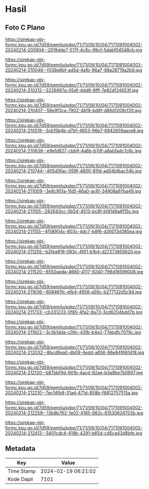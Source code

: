 # Hasil

## Foto C Plano

https://sirekap-obj-formc.kpu.go.id/7d59/pemilu/pdpr/71/71/09/10/04/7171091004002-20240214-205904--2019dde7-517f-4c6c-99cf-5dabf04548cb.jpg

https://sirekap-obj-formc.kpu.go.id/7d59/pemilu/pdpr/71/71/09/10/04/7171091004002-20240214-210046--f038e6bf-ad5d-4afb-96a7-98a28719a2b9.jpg

https://sirekap-obj-formc.kpu.go.id/7d59/pemilu/pdpr/71/71/09/10/04/7171091004002-20240214-210212--3226867a-05df-4dd9-9fff-7e82df24653f.jpg

https://sirekap-obj-formc.kpu.go.id/7d59/pemilu/pdpr/71/71/09/10/04/7171091004002-20240214-210407--58e9f3ca-7902-4bf8-bd9f-d86d1209cf20.jpg

https://sirekap-obj-formc.kpu.go.id/7d59/pemilu/pdpr/71/71/09/10/04/7171091004002-20240214-210519--3cb15b4b-d7b1-4653-96b7-6942659aace8.jpg

https://sirekap-obj-formc.kpu.go.id/7d59/pemilu/pdpr/71/71/09/10/04/7171091004002-20240214-210638--e9efd827-cbb9-4a6b-b7df-a8ab1adc7c6c.jpg

https://sirekap-obj-formc.kpu.go.id/7d59/pemilu/pdpr/71/71/09/10/04/7171091004002-20240214-210744--405d0fac-059f-4800-81fd-ad04bfbac54b.jpg

https://sirekap-obj-formc.kpu.go.id/7d59/pemilu/pdpr/71/71/09/10/04/7171091004002-20240214-211009--3e8c951a-1fd5-46a0-ac6f-34908a97ba49.jpg

https://sirekap-obj-formc.kpu.go.id/7d59/pemilu/pdpr/71/71/09/10/04/7171091004002-20240214-211105--282643cc-5b54-4513-bc8f-bf4146a6f15c.jpg

https://sirekap-obj-formc.kpu.go.id/7d59/pemilu/pdpr/71/71/09/10/04/7171091004002-20240214-211155--4f58904c-803c-4dc7-b8f6-d26013d385ea.jpg

https://sirekap-obj-formc.kpu.go.id/7d59/pemilu/pdpr/71/71/09/10/04/7171091004002-20240214-211255--b2fea919-083c-4f01-b1b4-d27273855620.jpg

https://sirekap-obj-formc.kpu.go.id/7d59/pemilu/pdpr/71/71/09/10/04/7171091004002-20240214-211520--6550aeda-4680-4117-9240-796d18599008.jpg

https://sirekap-obj-formc.kpu.go.id/7d59/pemilu/pdpr/71/71/09/10/04/7171091004002-20240214-211636--608461fc-efb4-4958-a56c-b277132d5c94.jpg

https://sirekap-obj-formc.kpu.go.id/7d59/pemilu/pdpr/71/71/09/10/04/7171091004002-20240214-211733--cb331233-0f85-4fa2-8a73-3cd6204bdd7b.jpg

https://sirekap-obj-formc.kpu.go.id/7d59/pemilu/pdpr/71/71/09/10/04/7171091004002-20240214-211922--3c3b1dda-c09c-43fb-b4e2-77ebdfc7079c.jpg

https://sirekap-obj-formc.kpu.go.id/7d59/pemilu/pdpr/71/71/09/10/04/7171091004002-20240214-212032--8bcd8ea0-db09-4edd-a856-96e84f681d18.jpg

https://sirekap-obj-formc.kpu.go.id/7d59/pemilu/pdpr/71/71/09/10/04/7171091004002-20240214-212120--b87bbf9d-901b-4acd-92ae-b3a9be7b0907.jpg

https://sirekap-obj-formc.kpu.go.id/7d59/pemilu/pdpr/71/71/09/10/04/7171091004002-20240214-212210--7ec14fb8-31ad-471d-858b-f6812757515a.jpg

https://sirekap-obj-formc.kpu.go.id/7d59/pemilu/pdpr/71/71/09/10/04/7171091004002-20240214-212259--13b9b762-1e02-4185-982c-61530624703b.jpg

https://sirekap-obj-formc.kpu.go.id/7d59/pemilu/pdpr/71/71/09/10/04/7171091004002-20240214-212413--3401cdc4-419b-4291-b65d-cd5ca43d8bfe.jpg


## Metadata

| Key        | Value               |
| ---------- | ------------------- |
| Time Stamp | 2024-02-19 06:21:02 |
| Kode Dapil | 7101                |



